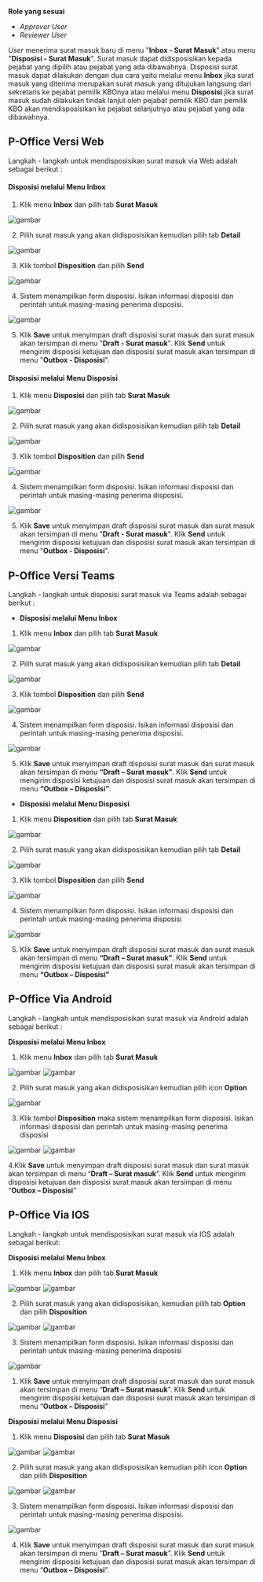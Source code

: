 **Role yang sesuai**

- *Approver User*
- *Reviewer User*

_User_ menerima surat masuk baru di menu "**Inbox - Surat Masuk**" atau menu "**Disposisi - Surat Masuk**". Surat masuk dapat didisposisikan kepada pejabat yang dipilih atau pejabat yang ada dibawahnya. Disposisi surat masuk dapat dilakukan dengan dua cara yaitu melalui menu **Inbox** jika surat masuk yang diterima merupakan surat masuk yang ditujukan langsung dari sekretaris ke pejabat pemilik KBOnya atau melalui menu **Disposisi** jika surat masuk sudah dilakukan tindak lanjut oleh pejabat pemilik KBO dan pemilik KBO akan mendisposisikan ke pejabat selanjutnya atau pejabat yang ada dibawahnya.

## **P-Office Versi Web**

Langkah - langkah untuk mendisposisikan surat masuk via Web adalah sebagai berikut :

####   **Disposisi melalui Menu Inbox**

1.    Klik menu **Inbox** dan pilih tab **Surat Masuk**

![gambar](SuratMasuk/SM_Web/SM22.png)

2.    Pilih surat masuk yang akan didisposisikan kemudian pilih tab **Detail**

![gambar](SuratMasuk/SM_Web/SM23.png)

3.    Klik tombol **Disposition** dan pilih **Send**

![gambar](SuratMasuk/SM_Web/SM24.png)

4.    Sistem menampilkan form disposisi. Isikan informasi disposisi dan perintah untuk masing-masing penerima disposisi.

![gambar](SuratMasuk/SM_Web/SM25.png)

5.    Klik **Save** untuk menyimpan draft disposisi surat masuk dan surat masuk akan tersimpan di menu "**Draft - Surat masuk**". Klik **Send** untuk mengirim disposisi ketujuan dan disposisi surat masuk akan tersimpan di menu "**Outbox - Disposisi**".

####   **Disposisi melalui Menu Disposisi**

1.    Klik menu **Disposisi** dan pilih tab **Surat Masuk**

![gambar](SuratMasuk/SM_Web/SM26.png)

2.    Pilih surat masuk yang akan didisposisikan kemudian pilih tab **Detail**

![gambar](SuratMasuk/SM_Web/SM27.png)

3.    Klik tombol **Disposition** dan pilih **Send**

![gambar](SuratMasuk/SM_Web/SM28.png)

4.    Sistem menampilkan form disposisi. Isikan informasi disposisi dan perintah untuk masing-masing penerima disposisi.

![gambar](SuratMasuk/SM_Web/SM29.png)

5.    Klik **Save** untuk menyimpan draft disposisi surat masuk dan surat masuk akan tersimpan di menu "**Draft - Surat masuk**". Klik **Send** untuk mengirim disposisi ketujuan dan disposisi surat masuk akan tersimpan di menu "**Outbox - Disposisi**".

## **P-Office Versi Teams**

Langkah - langkah untuk disposisi surat masuk via Teams adalah sebagai berikut :

- **Disposisi melalui Menu Inbox**

1.  Klik menu **Inbox** dan pilih tab **Surat Masuk**

![gambar](SuratMasuk/SM_Teams/SM25.png)

2.  Pilih surat masuk yang akan didisposisikan kemudian pilih tab **Detail**

![gambar](SuratMasuk/SM_Teams/SM26.png)

3.  Klik tombol **Disposition** dan pilih **Send**

![gambar](SuratMasuk/SM_Teams/SM27.png)

4.  Sistem menampilkan form disposisi. Isikan informasi disposisi dan perintah untuk masing-masing penerima disposisi.

![gambar](SuratMasuk/SM_Teams/SM28.png)

5.  Klik **Save** untuk menyimpan draft disposisi surat masuk dan surat masuk akan tersimpan di menu **“Draft – Surat masuk”**. Klik **Send** untuk mengirim disposisi ketujuan dan disposisi surat masuk akan tersimpan di menu **“Outbox – Disposisi”**.

- **Disposisi melalui Menu Disposisi**

1. Klik menu **Disposition** dan pilih tab **Surat Masuk**

![gambar](SuratMasuk/SM_Teams/SM29.png)

2. Pilih surat masuk yang akan didisposisikan kemudian pilih tab **Detail**

![gambar](SuratMasuk/SM_Teams/SM30.png)

3. Klik tombol **Disposition** dan pilih **Send**

![gambar](SuratMasuk/SM_Teams/SM31.png)

4. Sistem menampilkan form disposisi. Isikan informasi disposisi dan perintah untuk masing-masing penerima disposisi

![gambar](SuratMasuk/SM_Teams/SM32.png)

5. Klik **Save** untuk menyimpan draft disposisi surat masuk dan surat masuk akan tersimpan di menu **“Draft – Surat masuk”**. Klik **Send** untuk mengirim disposisi ketujuan dan disposisi surat masuk akan tersimpan di menu **“Outbox – Disposisi”**

## **P-Office Via Android**

Langkah - langkah untuk mendisposisikan surat masuk via Android adalah sebagai berikut :

**Disposisi melalui Menu Inbox**

1. Klik menu **Inbox** dan pilih tab **Surat Masuk**

![gambar](SuratMasuk/SM_Android/DispoSM/D01.jpg) ![gambar](SuratMasuk/SM_Android/DispoSM/D02.jpg)

2. Pilih surat masuk yang akan didisposisikan kemudian pilih icon **Option**

![gambar](SuratMasuk/SM_Android/DispoSM/D03.jpg)

3. Klik tombol **Disposition** maka sistem menampilkan form disposisi. Isikan informasi disposisi dan perintah untuk masing-masing penerima disposisi

![gambar](SuratMasuk/SM_Android/DispoSM/D04.jpg) ![gambar](SuratMasuk/SM_Android/DispoSM/D05.jpg)

4.Klik **Save** untuk menyimpan draft disposisi surat masuk dan surat masuk akan tersimpan di menu “**Draft – Surat masuk**”. Klik **Send** untuk mengirim disposisi ketujuan dan disposisi surat masuk akan tersimpan di menu “**Outbox – Disposisi**”
   
## **P-Office Via IOS**

Langkah - langkah untuk mendisposisikan surat masuk via IOS adalah sebagai berikut:

**Disposisi melalui Menu Inbox**

1. Klik menu **Inbox** dan pilih tab **Surat Masuk**
   
![gambar](SuratMasuk/SM_IOS/SM-55.png) ![gambar](SuratMasuk/SM_IOS/SM-56.png)

2. Pilih surat masuk yang akan didisposisikan, kemudian pilih tab **Option** dan pilih **Disposition**
   
![gambar](SuratMasuk/SM_IOS/SM-27.png) ![gambar](SuratMasuk/SM_IOS/SM-28.png)

3. Sistem menampilkan form disposisi. Isikan informasi disposisi dan perintah untuk masing-masing penerima disposisi
   
![gambar](SuratMasuk/SM_IOS/SM-29.png)

1. Klik **Save** untuk menyimpan draft disposisi surat masuk dan surat masuk akan tersimpan di menu “**Draft – Surat masuk**”. Klik **Send** untuk mengirim disposisi ketujuan dan disposisi surat masuk akan tersimpan di menu “**Outbox – Disposisi**”

**Disposisi melalui Menu Disposisi**

1. Klik menu **Disposisi** dan pilih tab **Surat Masuk**
   
![gambar](SuratMasuk/SM_IOS/SM-30.png) ![gambar](SuratMasuk/SM_IOS/SM-31.png)

2. Pilih surat masuk yang akan didisposisikan kemudian pilih icon **Option** dan pilih **Disposition**
   
![gambar](SuratMasuk/SM_IOS/SM-57.png) ![gambar](SuratMasuk/SM_IOS/SM-32.png)

3. Sistem menampilkan form disposisi. Isikan informasi disposisi dan perintah untuk masing-masing penerima disposisi.
   
![gambar](SuratMasuk/SM_IOS/SM-33.png) 

4. Klik **Save** untuk menyimpan draft disposisi surat masuk dan surat masuk akan tersimpan di menu “**Draft – Surat masuk**”. Klik **Send** untuk mengirim disposisi ketujuan dan disposisi surat masuk akan tersimpan di menu “**Outbox – Disposisi**”.